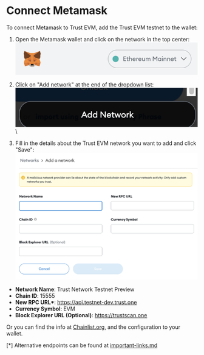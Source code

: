 # Connect Metamask

To connect Metamask to Trust EVM, add the Trust EVM testnet to the wallet:

1. Open the Metamask wallet and click on the network in the top center:  \
   ![](<../.gitbook/assets/image (1).png>)
2. Click on "Add network" at the end of the dropdown list:\
   ![](<../.gitbook/assets/image (5).png>)\

3. Fill in the details about the Trust EVM network you want to add and click "Save":\
   ![](<../.gitbook/assets/image (2).png>)

* **Network Name**: Trust Network Testnet Preview
* **Chain ID**: 15555
* **New RPC URL\***: https://api.testnet-dev.trust.one
* **Currency Symbol**: EVM
* **Block Explorer URL (Optional)**: https://trustscan.one

Or you can find the info at [Chainlist.org](https://chainlist.org/), and the configuration to your wallet.



\[\*] Alternative endpoints can be found at [important-links.md](important-links.md "mention")


